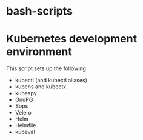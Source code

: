 # bash-scripts

Kubernetes development environment
=======

This script sets up the following:

* kubectl (and kubectl aliases)
* kubens and kubectx
* kubespy
* GnuPG
* Sops
* Velero
* Helm
* Helmfile
* kubeval
